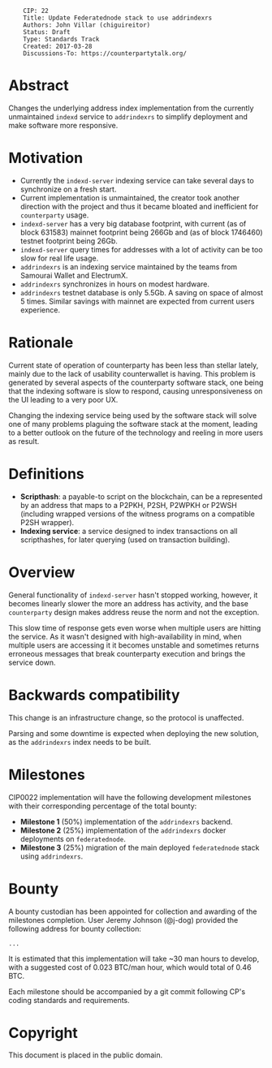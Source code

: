         CIP: 22
        Title: Update Federatednode stack to use addrindexrs
        Authors: John Villar (chiguireitor)
        Status: Draft
        Type: Standards Track
        Created: 2017-03-28
        Discussions-To: https://counterpartytalk.org/

# Abstract

Changes the underlying address index implementation from the currently unmaintained `indexd` service to `addrindexrs` to simplify deployment and make software more responsive.

# Motivation

 * Currently the `indexd-server` indexing service can take several days to synchronize on a fresh start.
 * Current implementation is unmaintained, the creator took another direction with the project and thus it became bloated and inefficient for `counterparty` usage.
 * `indexd-server` has a very big database footprint, with current (as of block 631583) mainnet footprint being 266Gb and (as of block 1746460) testnet footprint being 26Gb.
 * `indexd-server` query times for addresses with a lot of activity can be too slow for real life usage.
 * `addrindexrs` is an indexing service maintained by the teams from Samourai Wallet and ElectrumX.
 * `addrindexrs` synchronizes in hours on modest hardware.
 * `addrindexrs` testnet database is only 5.5Gb. A saving on space of almost 5 times. Similar savings with mainnet are expected from current users experience.

# Rationale

Current state of operation of counterparty has been less than stellar lately, mainly due to the lack of usability counterwallet is having. This problem is generated by several aspects of the counterparty software stack, one being that the indexing software is slow to respond, causing unresponsiveness on the UI leading to a very poor UX.

Changing the indexing service being used by the software stack will solve one of many problems plaguing the software stack at the moment, leading to a better outlook on the future of the technology and reeling in more users as result.

# Definitions

 * **Scripthash**: a payable-to script on the blockchain, can be a represented by an address that maps to a P2PKH, P2SH, P2WPKH or P2WSH (including wrapped versions of the witness programs on a compatible P2SH wrapper).
 * **Indexing service**: a service designed to index transactions on all scripthashes, for later querying (used on transaction building).

# Overview

General functionality of `indexd-server` hasn't stopped working, however, it becomes linearly slower the more an address has activity, and the base `counterparty` design makes address reuse the norm and not the exception.

This slow time of response gets even worse when multiple users are hitting the service. As it wasn't designed with high-availability in mind, when multiple users are accessing it it becomes unstable and sometimes returns erroneous messages that break counterparty execution and brings the service down.

# Backwards compatibility

This change is an infrastructure change, so the protocol is unaffected.

Parsing and some downtime is expected when deploying the new solution, as the `addrindexrs` index needs to be built.

# Milestones

CIP0022 implementation will have the following development milestones with their
corresponding percentage of the total bounty:

 * **Milestone 1** (50%) implementation of the `addrindexrs` backend.
 * **Milestone 2** (25%) implementation of the `addrindexrs` docker deployments on `federatednode`.
 * **Milestone 3** (25%) migration of the main deployed `federatednode` stack using `addrindexrs`.


# Bounty

A bounty custodian has been appointed for collection and awarding of the
milestones completion. User Jeremy Johnson (@j-dog) provided the following
address for bounty collection:

    ...

It is estimated that this implementation will take ~30 man hours to develop,
with a suggested cost of 0.023 BTC/man hour, which would total of 0.46 BTC.

Each milestone should be accompanied by a git commit following CP's coding
standards and requirements.


# Copyright

This document is placed in the public domain.

